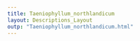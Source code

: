 ```yaml
---
title: Taeniophyllum_northlandicum
layout: Descriptions_Layout 
outp: "Taeniophyllum_northlandicum.html"
---
```



